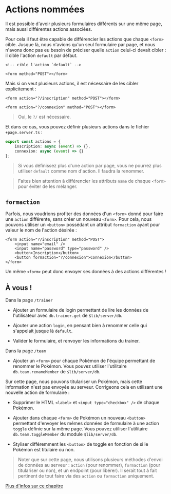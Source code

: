 # Actions nommées

Il est possible d'avoir plusieurs formulaires différents sur une même page, mais aussi différentes actions associées.

Pour cela il faut être capable de différencier les actions que chaque `<form>` cible. Jusque là, nous n'avions qu'un seul formulaire par page, et nous n'avons donc pas eu besoin de préciser quelle `action` celui-ci devait cibler : il cible l'action `default` par défaut.

```svelte
<!-- cible l'action `default` -->

<form method="POST"></form>
```

Mais si on veut plusieurs actions, il est nécessaire de les cibler explicitement :

```svelte
<form action="?/inscription" method="POST"></form>

<form action="?/connexion" method="POST"></form>
```

> Oui, le `?/` est nécessaire.

Et dans ce cas, vous pouvez définir plusieurs actions dans le fichier `+page.server.ts` :

```ts
export const actions = {
	inscription: async (event) => {},
	connexion: async (event) => {}
};
```

> Si vous définissez plus d'une action par page, vous ne pourrez plus utiliser `default` comme nom d'action. Il faudra la renommer.

> Faites bien attention à différencier les attributs `name` de chaque `<form>` pour éviter de les mélanger.

## `formaction`

Parfois, nous voudrions profiter des données d'un `<form>` donné pour faire une `action` différente, sans créer un nouveau `<form>`. Pour cela, nous pouvons utiliser un `<button>` possédant un attribut `formaction` ayant pour valeur le nom de l'action désirée :

```svelte
<form action="?/inscription" method="POST">
	<input name="email" />
	<input name="password" type="password" />
	<button>Inscription</button>
	<button formaction="?/connexion">Connexion</button>
</form>
```

Un même `<form>` peut donc envoyer ses données à des actions différentes !

## À vous !

<section class='task'>

Dans la page `/trainer`

- Ajouter un formulaire de login permettant de lire les données de l'utilisateur avec `db.trainer.get` de `$lib/server/db`.

- Ajouter une action `login`, en pensant bien à renommer celle qui s'appelait jusque là `default`.

- Valider le formulaire, et renvoyer les informations du trainer.

Dans la page `/team`

- Ajouter un `<form>` pour chaque Pokémon de l'équipe permettant de renommer le Pokémon. Vous pouvez utiliser l'utilitaire `db.team.renameMember` de `$lib/server/db`.

Sur cette page, nous pouvons titulariser un Pokémon, mais cette information n'est pas envoyée au serveur. Corrigeons cela en utilisant une nouvelle action de formulaire :

- Supprimer le HTML `<label>` et `<input type="checkbox" />` de chaque Pokémon.

- Ajouter dans chaque `<form>` de Pokémon un nouveau `<button>` permettant d'envoyer les mêmes données de formulaire à une action `toggle` définie sur la même page. Vous pouvez utiliser l'utilitaire `db.team.toggleMember` du module `$lib/server/db`.

- Styliser différemment les `<button>` de toggle en fonction de si le Pokémon est titulaire ou non.

> Noter que sur cette page, nous utilisons plusieurs méthodes d'envoi de données au serveur : `action` (pour renommer), `formaction` (pour titulariser ou non), et un endpoint (pour libérer). Il serait tout à fait pertinent de tout faire via des `action` ou `formaction` uniquement.

</section>

[Plus d'infos sur ce chapitre](https://kit.svelte.dev/docs/form-actions#named-actions)
